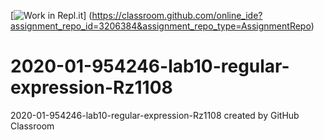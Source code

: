 [![Work in Repl.it](https://classroom.github.com/assets/work-in-replit-14baed9a392b3a25080506f3b7b6d57f295ec2978f6f33ec97e36a161684cbe9.svg)]
(https://classroom.github.com/online_ide?assignment_repo_id=3206384&assignment_repo_type=AssignmentRepo)
# 2020-01-954246-lab10-regular-expression-Rz1108
2020-01-954246-lab10-regular-expression-Rz1108 created by GitHub Classroom
